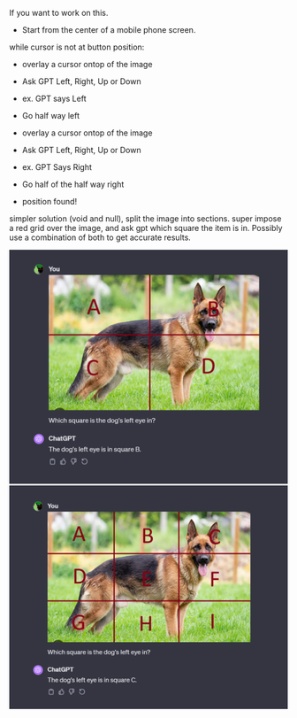 If you want to work on this.

- Start from the center of a mobile phone screen.

while cursor is not at button position:
  - overlay a cursor ontop of the image
  - Ask GPT Left, Right, Up or Down
  - ex. GPT says Left
  - Go half way left

  - overlay a cursor ontop of the image
  - Ask GPT Left, Right, Up or Down
  - ex. GPT Says Right
  - Go half of the half way right

  - position found!


simpler solution (void and null), split the image into sections.
super impose a red grid over the image, and ask gpt which square the item is in.
Possibly use a combination of both to get accurate results.

  <img src="https://github.com/couldbejake/ImageLocSearchGPTVision/blob/main/image.png?raw=true" alt="logo" width="550" height="auto" />  
  <img src="https://github.com/couldbejake/ImageLocSearchGPTVision/blob/main/image2.png?raw=true" alt="logo" width="550" height="auto" />  
  
